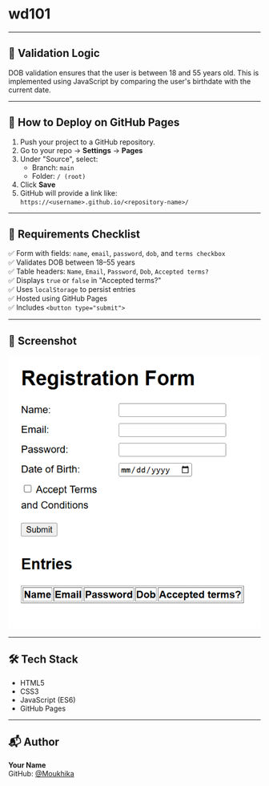 # wd101

---

## 🧠 Validation Logic

DOB validation ensures that the user is between 18 and 55 years old. This is implemented using JavaScript by comparing the user's birthdate with the current date.

---

## 🚀 How to Deploy on GitHub Pages

1. Push your project to a GitHub repository.
2. Go to your repo → **Settings** → **Pages**
3. Under "Source", select:
   - Branch: `main`
   - Folder: `/ (root)`
4. Click **Save**
5. GitHub will provide a link like:  
   `https://<username>.github.io/<repository-name>/`

---

## 🧪 Requirements Checklist

✅ Form with fields: `name`, `email`, `password`, `dob`, and `terms checkbox`  
✅ Validates DOB between 18–55 years  
✅ Table headers: `Name`, `Email`, `Password`, `Dob`, `Accepted terms?`  
✅ Displays `true` or `false` in "Accepted terms?"  
✅ Uses `localStorage` to persist entries  
✅ Hosted using GitHub Pages  
✅ Includes `<button type="submit">`  

---

## 📸 Screenshot

![Screenshot of the Registration Form](screenshot.png)  

---

## 🛠 Tech Stack

- HTML5
- CSS3
- JavaScript (ES6)
- GitHub Pages

---

## 📬 Author

**Your Name**  
GitHub: [@Moukhika](https://github.com/Moukhikaa)

